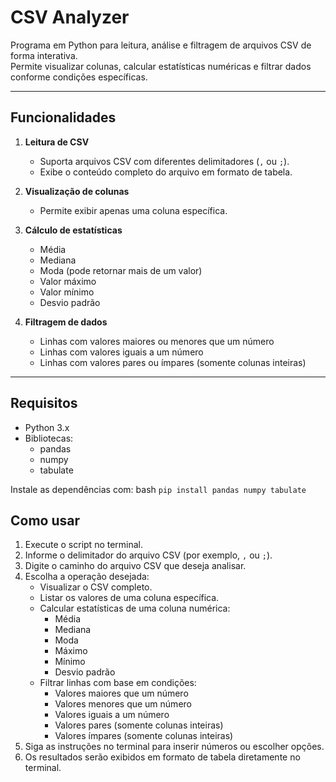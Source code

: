 # CSV Analyzer

Programa em Python para leitura, análise e filtragem de arquivos CSV de forma interativa.  
Permite visualizar colunas, calcular estatísticas numéricas e filtrar dados conforme condições específicas.

---

## Funcionalidades

1. **Leitura de CSV**
   - Suporta arquivos CSV com diferentes delimitadores (`,` ou `;`).
   - Exibe o conteúdo completo do arquivo em formato de tabela.

2. **Visualização de colunas**
   - Permite exibir apenas uma coluna específica.

3. **Cálculo de estatísticas**
   - Média
   - Mediana
   - Moda (pode retornar mais de um valor)
   - Valor máximo
   - Valor mínimo
   - Desvio padrão

4. **Filtragem de dados**
   - Linhas com valores maiores ou menores que um número
   - Linhas com valores iguais a um número
   - Linhas com valores pares ou ímpares (somente colunas inteiras)

---

## Requisitos

- Python 3.x  
- Bibliotecas:
  - pandas
  - numpy
  - tabulate

Instale as dependências com:
bash
```pip install pandas numpy tabulate``` 

## Como usar

1. Execute o script no terminal.
2. Informe o delimitador do arquivo CSV (por exemplo, `,` ou `;`).
3. Digite o caminho do arquivo CSV que deseja analisar.
4. Escolha a operação desejada:
   - Visualizar o CSV completo.
   - Listar os valores de uma coluna específica.
   - Calcular estatísticas de uma coluna numérica:
     - Média
     - Mediana
     - Moda
     - Máximo
     - Mínimo
     - Desvio padrão
   - Filtrar linhas com base em condições:
     - Valores maiores que um número
     - Valores menores que um número
     - Valores iguais a um número
     - Valores pares (somente colunas inteiras)
     - Valores ímpares (somente colunas inteiras)
5. Siga as instruções no terminal para inserir números ou escolher opções.
6. Os resultados serão exibidos em formato de tabela diretamente no terminal.
